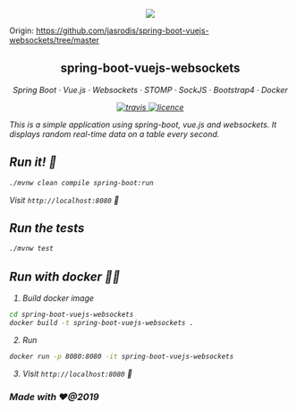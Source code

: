 <p align="center">
	<img align="center" src="spring-boot-vuejs-ws.png"/>
</p>

Origin: https://github.com/jasrodis/spring-boot-vuejs-websockets/tree/master
 
<h2 align="center">spring-boot-vuejs-websockets</h2>

<p align="center">
  <em>
  Spring Boot
  · Vue.js
  · Websockets
  · STOMP
  · SockJS
  · Bootstrap4
  · Docker
</p>

<p align="center"> 
  <a href="https://travis-ci.com/jasrodis/spring-boot-vuejs-websockets">
    <img alt="travis" src="https://img.shields.io/travis/jasrodis/spring-boot-vuejs-websockets.svg?style=flat-square">
  <a href="https://opensource.org/licenses/MIT">
    <img alt="licence" src="https://img.shields.io/badge/License-MIT-yellow.svg?style=flat-square">
  </a>
</p>

This is a simple application using spring-boot, vue.js and websockets.
It displays random real-time data on a table every second.
 

## Run it! 🏃
```sh
./mvnw clean compile spring-boot:run
```
Visit `http://localhost:8080` 🙏 

## Run the tests
```sh
./mvnw test
```



## Run with docker 🏃🐳
1. Build docker image

```sh
cd spring-boot-vuejs-websockets
docker build -t spring-boot-vuejs-websockets .
```
2. Run 

```sh
docker run -p 8080:8080 -it spring-boot-vuejs-websockets
```
3. Visit `http://localhost:8080` 🙏

### Made with ❤️@2019

